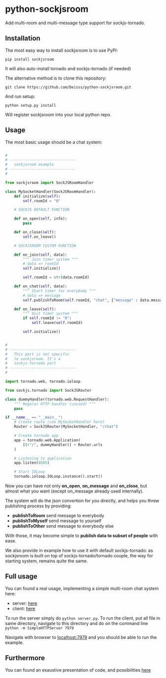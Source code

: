 python-sockjsroom
=================

Add multi-room and multi-message type support for sockjs-tornado.


Installation
------------

The most easy way to install sockjsroom is to use PyPI:
```
pip install sockjsroom
```
It will also auto-install tornado and sockjs-tornado (if needed)

The alternative method is to clone this repository:
```
git clone https://github.com/Deisss/python-sockjsroom.git
```
And run setup:
```
python setup.py install
```

Will register sockjsroom into your local python repo.


Usage
-----

The most basic usage should be a chat system:

```python

#
# ------------------------------
#   sockjsroom example
# ------------------------------
#

from sockjsroom import SockJSRoomHandler

class MySocketHandler(SockJSRoomHandler):
    def initialize(self):
        self.roomId = "0"

    # SOCKJS DEFAULT FUNCTION

    def on_open(self, info):
        pass

    def on_close(self):
        self.on_leave()

    # SOCKJSROOM CUSTOM FUNCTION

    def on_join(self, data):
        """ Join timer system """
        # data => roomId
        self.initialize()

        self.roomId = str(data.roomId)

    def on_chat(self, data):
        """ Start timer for everybody """
        # data => message
        self.publishToRoom(self.roomId, "chat", {"message" : data.message})

    def on_leave(self):
        """ Quit timer system """
        if self.roomId != "0":
            self.leave(self.roomId)

        self.initialize()


#
# ------------------------------
#   This part is not specific
#   to sockjsroom. It's a
#   sockjs-tornado part
# ------------------------------
#

import tornado.web, tornado.ioloop

from sockjs.tornado import SockJSRouter

class dummyHandler(tornado.web.RequestHandler):
    """ Regular HTTP handler (unused) """
    pass

if __name__ == "__main__":
    # Create route (use MySocketHandler here)
    Router = SockJSRouter(MySocketHandler, "/chat")

    # Create tornado app
    app = tornado.web.Application(
        [(r"/", dummyHandler)] + Router.urls
    )

    # Listening to application
    app.listen(8585)

    # Start IOLoop
    tornado.ioloop.IOLoop.instance().start()
```
Now you can have not only **on_open**, **on_message** and **on_close**, 
but almost what you want (except on_message already used internally).

The system will do the json convertion for you directly, and helps you
threw publishing process by providing:

  * **publishToRoom** send message to everybody
  * **publishToMyself** send message to yourself
  * **publishToOther** send message to everybody else

With those, it may become simple to __publish data to subset of people__ with ease.

We also provide in example how to use it with default sockjs-tornado: as sockjsroom is built
on top of sockjs-tornado/tornado couple, the way for starting system, remains quite the same.



Full usage
----------
You can found a real usage, implementing a simple multi-room chat system here:

  * server: [here](https://gist.github.com/Deisss/7941149)
  * client: [here](https://gist.github.com/Deisss/7941180)

To run the server simply do ```python server.py```.
To run the client, put all file in same directory, navigate to this directory and do on the command line ```python -m SimpleHTTPServer 7979```

Navigate with browser to [localhost:7979](http://localhost:7979) and you should be able to run the example.


Furthermore
-----------

You can found an exaustive presentation of code, and possibilities [here](http://simplapi.wordpress.com/2013/09/22/sockjs-on-steroids/)
